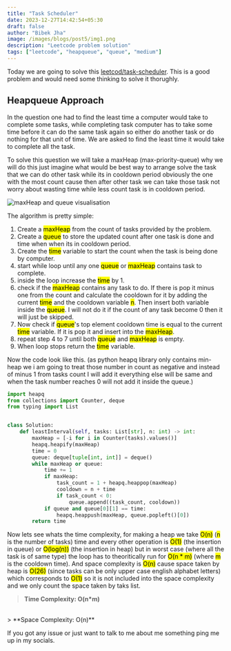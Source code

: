 ```yaml
---
title: "Task Scheduler"
date: 2023-12-27T14:42:54+05:30
draft: false
author: "Bibek Jha"
image: /images/blogs/post5/img1.png
description: "Leetcode problem solution"
tags: ["leetcode", "heapqueue", "queue", "medium"]
---
```


Today we are going to solve this [leetcod/task-scheduler](https://leetcode.com/problems/task-scheduler/description/). This is a good problem and would need some thinking to solve it thorughly. 

## Heapqueue Approach
In the question one had to find the least time a computer would take to complete some tasks, while completing task computer has to take some time before it can do the same task again so either do another task or do nothing for that unit of time. We are asked to find the least time it would take to complete all the task.

To solve this question we will take a maxHeap (max-priority-queue) why we will do this just imagine what would be best way to arrange solve the task that we can do other task while its in cooldown period obviously the one with the most count cause then after other task we can take those task not worry about wasting time while less count task is in cooldown period. 

![maxHeap and queue visualisation](/images/blogs/post5/img2.png) 

The algorithm is pretty simple:
1. Create a <mark>maxHeap</mark> from the count of tasks provided by the problem.
2. Create a <mark>queue</mark> to store the updated count after one task is done and time when when its in cooldown period.
3. Create the <mark>time</mark> variable to start the count when the task is being done by computer.
4. start while loop until any one <mark>queue</mark> or <mark>maxHeap</mark> contains task to complete.
5. inside the loop increase the <mark>time</mark> by 1.
6. check if the <mark>maxHeap</mark> contains any task to do. If there is pop it minus one from the count and calculate the cooldown for it by adding the current <mark>time</mark> and the cooldown variable <mark>n</mark>. Then insert both variable inside the <mark>queue</mark>. I will not do it if the count of any task become 0 then it will just be skipped.
7. Now check if <mark>queue</mark>'s top element cooldown time is equal to the current <mark>time</mark> variable. If it is pop it and insert into the <mark>maxHeap</mark>.
8. repeat step 4 to 7 until both <mark>queue</mark> and <mark>maxHeap</mark> is empty.
9. When loop stops return the <mark>time</mark> variable.

Now the code look like this. (as python heapq library only contains min-heap we i am going to treat those number in count as negative and instead of minus 1 from tasks count I will add it everything else will be same and when the task number reaches 0 will not add it inside the queue.)

```python
import heapq
from collections import Counter, deque
from typing import List


class Solution:
    def leastInterval(self, tasks: List[str], n: int) -> int:
        maxHeap = [-i for i in Counter(tasks).values()]
        heapq.heapify(maxHeap)
        time = 0
        queue: deque[tuple[int, int]] = deque()
        while maxHeap or queue:
            time += 1
            if maxHeap:
                task_count = 1 + heapq.heappop(maxHeap)
                cooldown = n + time
                if task_count < 0:
                    queue.append((task_count, cooldown))
            if queue and queue[0][1] == time:
                heapq.heappush(maxHeap, queue.popleft()[0])
        return time        

```
Now lets see whats the time complexity, for making a heap we take <mark>O(n)</mark> (<mark>n</mark> is the number of tasks) time and every other operation is <mark>O(1)</mark> (the insertion in queue)  or <mark>O(log(n))</mark> (the insertion in heap) but in worst case (where all the task is of same type) the loop has to theoritically run for <mark>O(n * m)</mark> (where <mark>m</mark> is the cooldown time). And space complexity is <mark>O(n)</mark> cause space taken by heap is <mark>O(26)</mark> (since tasks can be only upper case english alphabet letters) which corresponds to <mark>O(1)</mark> so it is not included into the space complexity and we only count the space taken by taks list.

> **Time Complexity: O(n*m)** 
<br />
> **Space Complexity: O(n)**

If you got any issue or just want to talk to me about me something ping me up in my socials.
